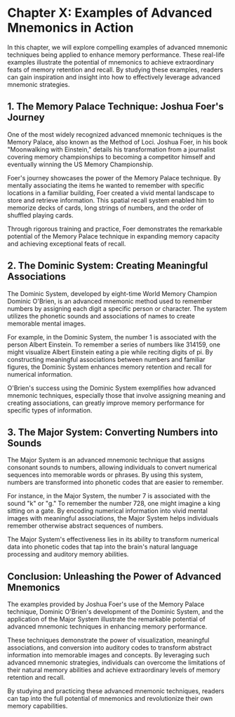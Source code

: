 Chapter X: Examples of Advanced Mnemonics in Action
===================================================

In this chapter, we will explore compelling examples of advanced mnemonic techniques being applied to enhance memory performance. These real-life examples illustrate the potential of mnemonics to achieve extraordinary feats of memory retention and recall. By studying these examples, readers can gain inspiration and insight into how to effectively leverage advanced mnemonic strategies.

**1. The Memory Palace Technique: Joshua Foer's Journey**
---------------------------------------------------------

One of the most widely recognized advanced mnemonic techniques is the Memory Palace, also known as the Method of Loci. Joshua Foer, in his book "Moonwalking with Einstein," details his transformation from a journalist covering memory championships to becoming a competitor himself and eventually winning the US Memory Championship.

Foer's journey showcases the power of the Memory Palace technique. By mentally associating the items he wanted to remember with specific locations in a familiar building, Foer created a vivid mental landscape to store and retrieve information. This spatial recall system enabled him to memorize decks of cards, long strings of numbers, and the order of shuffled playing cards.

Through rigorous training and practice, Foer demonstrates the remarkable potential of the Memory Palace technique in expanding memory capacity and achieving exceptional feats of recall.

**2. The Dominic System: Creating Meaningful Associations**
-----------------------------------------------------------

The Dominic System, developed by eight-time World Memory Champion Dominic O'Brien, is an advanced mnemonic method used to remember numbers by assigning each digit a specific person or character. The system utilizes the phonetic sounds and associations of names to create memorable mental images.

For example, in the Dominic System, the number 1 is associated with the person Albert Einstein. To remember a series of numbers like 314159, one might visualize Albert Einstein eating a pie while reciting digits of pi. By constructing meaningful associations between numbers and familiar figures, the Dominic System enhances memory retention and recall for numerical information.

O'Brien's success using the Dominic System exemplifies how advanced mnemonic techniques, especially those that involve assigning meaning and creating associations, can greatly improve memory performance for specific types of information.

**3. The Major System: Converting Numbers into Sounds**
-------------------------------------------------------

The Major System is an advanced mnemonic technique that assigns consonant sounds to numbers, allowing individuals to convert numerical sequences into memorable words or phrases. By using this system, numbers are transformed into phonetic codes that are easier to remember.

For instance, in the Major System, the number 7 is associated with the sound "k" or "g." To remember the number 728, one might imagine a king sitting on a gate. By encoding numerical information into vivid mental images with meaningful associations, the Major System helps individuals remember otherwise abstract sequences of numbers.

The Major System's effectiveness lies in its ability to transform numerical data into phonetic codes that tap into the brain's natural language processing and auditory memory abilities.

**Conclusion: Unleashing the Power of Advanced Mnemonics**
----------------------------------------------------------

The examples provided by Joshua Foer's use of the Memory Palace technique, Dominic O'Brien's development of the Dominic System, and the application of the Major System illustrate the remarkable potential of advanced mnemonic techniques in enhancing memory performance.

These techniques demonstrate the power of visualization, meaningful associations, and conversion into auditory codes to transform abstract information into memorable images and concepts. By leveraging such advanced mnemonic strategies, individuals can overcome the limitations of their natural memory abilities and achieve extraordinary levels of memory retention and recall.

By studying and practicing these advanced mnemonic techniques, readers can tap into the full potential of mnemonics and revolutionize their own memory capabilities.
